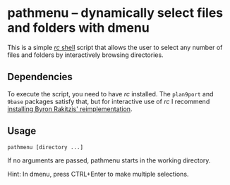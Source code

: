 # pathmenu – dynamically select files and folders with dmenu

This is a simple [*rc* shell][1] script that allows the user to select
any number of files and folders by interactively browsing directories.

[1]: https://9fans.github.io/plan9port/man/man1/rc.html

## Dependencies

To execute the script, you need to have *rc* installed.
The `plan9port` and `9base` packages satisfy that, but for interactive
use of *rc* I recommend [installing Byron Rakitzis'
reimplementation][2].

[2]: https://cosine.blue/2019-06-26-rc-shell-setup.html

## Usage

    pathmenu [directory ...]

If no arguments are passed, pathmenu starts in the working directory.

Hint: In dmenu, press CTRL+Enter to make multiple selections.
